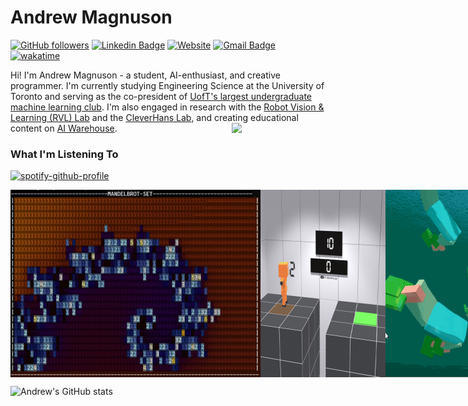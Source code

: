 # Andrew Magnuson

<!--
**ajwm8103/ajwm8103** is a ✨ _special_ ✨ repository because its `README.md` (this file) appears on your GitHub profile.

Here are some ideas to get you started:

- 🔭 I’m currently working on ...
- 🌱 I’m currently learning ...
- 👯 I’m looking to collaborate on ...
- 🤔 I’m looking for help with ...
- 💬 Ask me about ...
- 📫 How to reach me: ...
- 😄 Pronouns: he/him!!!
- ⚡ Fun fact: ...
-->
[![GitHub followers](https://img.shields.io/github/followers/ajwm8103?label=Follow&style=social)](https://github.com/ajwm8103) 
[![Linkedin Badge](https://img.shields.io/badge/-andrew--magnuson--03-blue?style=flat&logo=Linkedin&logoColor=white&link=https://www.linkedin.com/in/andrew-magnuson-03/)](https://www.linkedin.com/in/andrew-magnuson-03/)
[![Website](https://img.shields.io/badge/andrewmagnuson.ca--green?style=social&logo=google%20chrome)](https://www.andrewmagnuson.ca/) 
[![Gmail Badge](https://img.shields.io/badge/-andrew.magnuson-c14438?style=flat&logo=Gmail&logoColor=white&link=mailto:andrew.magnuson@mail.utoronto.ca)](mailto:andrew.magnuson@mail.utoronto.ca)
[![wakatime](https://wakatime.com/badge/user/5549ba45-1b90-48f0-b8be-fcf56935124e.svg)](https://wakatime.com/@5549ba45-1b90-48f0-b8be-fcf56935124e)

Hi! I'm Andrew Magnuson - a student, AI-enthusiast, and creative programmer. I'm currently studying Engineering Science at the University of Toronto and serving as the co-president of [UofT's largest undergraduate machine learning club](https://utmist.gitlab.io/). I'm also engaged in research with the [Robot Vision & Learning (RVL) Lab](https://rvl.cs.toronto.edu/#/) and the [CleverHans Lab](https://cleverhans-lab.github.io/), and creating educational content on [AI Warehouse](https://www.youtube.com/@aiwarehouse/videos).
<img align='right' src='https://media.giphy.com/media/cNkfdJuSHZ4hF7jK3d/giphy.gif' width='150'>
### What I'm Listening To
[![spotify-github-profile](https://spotify-github-profile.kittinanx.com/api/view?uid=ajwm8103&cover_image=true&theme=natemoo-re&show_offline=false&bar_color=53b14f&bar_color_cover=false)](https://github.com/kittinan/spotify-github-profile)

<div style="display: flex; justify-content: space-around;">
  <img src="mandelbrot_image.jpg" width="400">
  <img src="jump.gif" width="200">
  <img src = "swim.gif" width=300>
  <img src = "brawltarget.gif" width=500>
  <img src = "franka.gif" width=300>
  <img src = "shootout.gif" width=300>
</div>


![Andrew's GitHub stats](https://github-readme-stats-sigma-five.vercel.app/api?username=ajwm8103&show_icons=true&theme=radical&include_all_commits=true&count_private=true)
